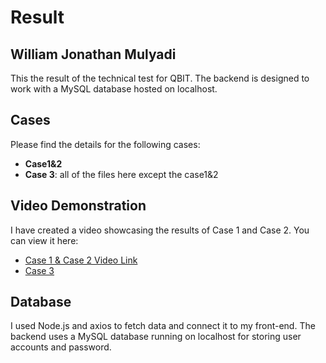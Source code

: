 # Result

## William Jonathan Mulyadi

This the result of the technical test for QBIT. The backend is designed to work with a MySQL database hosted on localhost.

## Cases

Please find the details for the following cases:

- **Case1&2**
- **Case 3**: all of the files here except the case1&2

## Video Demonstration

I have created a video showcasing the results of Case 1 and Case 2. You can view it here:

- [Case 1 & Case 2 Video Link](https://drive.google.com/file/d/1qvknWHUVarUfKH6eoXzB7pTX1BfhBlnq/view?usp=drive_link)
- [Case 3](https://drive.google.com/file/d/1H00zh0e4aUUuggq9Cqvfhqlm8jhJCAxY/view?usp=drive_link)
  

## Database

I used Node.js and axios to fetch data and connect it to my front-end. The backend uses a MySQL database running on localhost for storing user accounts and password.

